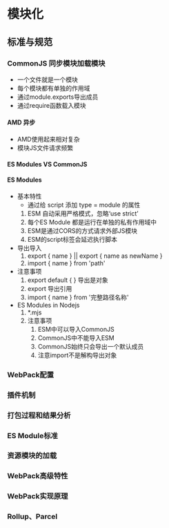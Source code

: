 # 模块化
## 标准与规范
### CommonJS 同步模块加载模块
+ 一个文件就是一个模块
+ 每个模块都有单独的作用域
+ 通过module.exports导出成员
+ 通过require函数载入模块

#### AMD 异步
+ AMD使用起来相对复杂
+ 模块JS文件请求频繁

#### ES Modules VS CommonJS

#### ES Modules
+ 基本特性
    - 通过给 script 添加 type = module 的属性
    1. ESM 自动采用严格模式，忽略‘use strict’
    2. 每个ES Module 都是运行在单独的私有作用域中
    3. ESM是通过CORS的方式请求外部JS模块
    4. ESM的script标签会延迟执行脚本
+ 导出导入
    1. export { name } || export { name as newName }
    2. import { name } from 'path'
+ 注意事项
    1. export default { } 导出是对象
    2. export 导出引用
    3. import { name } from '完整路径名称'
+ ES Modules in Nodejs
    1. *.mjs
    2. 注意事项
        1. ESM中可以导入CommonJS
        2. CommonJS中不能导入ESM
        3. CommonJS始终只会导出一个默认成员
        4. 注意import不是解构导出对象
### WebPack配置
### 插件机制
### 打包过程和结果分析
### ES Module标准
### 资源模块的加载
### WebPack高级特性
### WebPack实现原理
### Rollup、Parcel